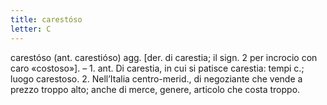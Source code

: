 ```yaml
---
title: carestóso
letter: C
---
```

carestóso (ant. carestióso) agg. [der. di carestia; il sign. 2 per incrocio con caro «costoso»]. – 1. ant. Di carestia, in cui si patisce carestia: tempi c.; luogo carestoso. 2. Nell’Italia centro-merid., di negoziante che vende a prezzo troppo alto; anche di merce, genere, articolo che costa troppo.